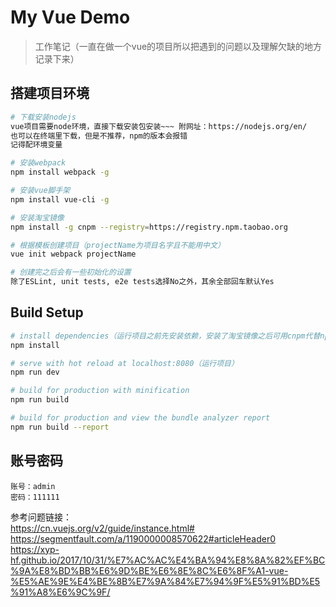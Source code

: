 # My Vue Demo

> 工作笔记（一直在做一个vue的项目所以把遇到的问题以及理解欠缺的地方记录下来）

## 搭建项目环境

``` bash
# 下载安装nodejs
vue项目需要node环境，直接下载安装包安装~~~ 附网址：https://nodejs.org/en/
也可以在终端里下载，但是不推荐，npm的版本会报错
记得配环境变量

# 安装webpack 
npm install webpack -g

# 安装vue脚手架 
npm install vue-cli -g

# 安装淘宝镜像
npm install -g cnpm --registry=https://registry.npm.taobao.org

# 根据模板创建项目（projectName为项目名字且不能用中文）
vue init webpack projectName

# 创建完之后会有一些初始化的设置
除了ESLint, unit tests, e2e tests选择No之外，其余全部回车默认Yes

```

## Build Setup

``` bash
# install dependencies（运行项目之前先安装依赖，安装了淘宝镜像之后可用cnpm代替npm）
npm install

# serve with hot reload at localhost:8080（运行项目）
npm run dev

# build for production with minification
npm run build

# build for production and view the bundle analyzer report
npm run build --report
```

## 账号密码
```
账号：admin
密码：111111
```

参考问题链接：  
https://cn.vuejs.org/v2/guide/instance.html#  
https://segmentfault.com/a/1190000008570622#articleHeader0  
https://xyp-hf.github.io/2017/10/31/%E7%AC%AC%E4%BA%94%E8%8A%82%EF%BC%9A%E8%BD%BB%E6%9D%BE%E6%8E%8C%E6%8F%A1-vue-%E5%AE%9E%E4%BE%8B%E7%9A%84%E7%94%9F%E5%91%BD%E5%91%A8%E6%9C%9F/
